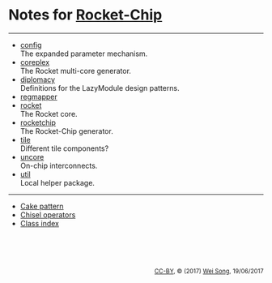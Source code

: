 Notes for [Rocket-Chip](https://github.com/freechipsproject/rocket-chip)
================

**************

+ [config](config.md)<br>
  The expanded parameter mechanism.
+ [coreplex](coreplex.md)<br>
  The Rocket multi-core generator.
+ [diplomacy](diplomacy.md)<br>
  Definitions for the LazyModule design patterns.
+ [regmapper](regmapper.md)
+ [rocket](rocket.md)<br>
  The Rocket core.
+ [rocketchip](rocketchip.md)<br>
  The Rocket-Chip generator.
+ [tile](tile.md)<br>
  Different tile components?
+ [uncore](uncore.md)<br>
  On-chip interconnects.
+ [util](util.md)<br>
  Local helper package.

*******************

+ [Cake pattern](other/cake_pattern.md)
+ [Chisel operators](other/chisel_op.md)
+ [Class index](other/index.md)


<br><br><br><p align="right"><sub>[CC-BY](https://creativecommons.org/licenses/by/3.0/), &copy; (2017) [Wei Song](mailto:wsong83@gmail.com), 19/06/2017</sub></p>
